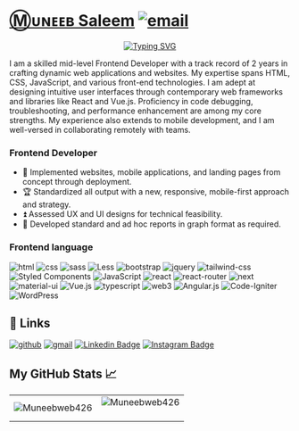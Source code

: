 <!-- ![spectra-program-management-side-1024x576](https://user-images.githubusercontent.com/115201845/211274405-10db223b-ecb0-4d38-ab43-e172f5ec6e1b.jpg) -->



# [Ⓜ️ᴜɴᴇᴇʙ Saleem](https://wb3bolg.com/) [![email](https://img.shields.io/static/v1?label=Email&message=wdeveloper426@gmail.com&color=blue)](https://wb3bolg.com/)&nbsp;
<!-- https://readme-typing-svg.herokuapp.com/demo/ -->
<p align="center">
  <a href="https://git.io/typing-svg"><img src="https://readme-typing-svg.herokuapp.com?font=Fira+Code&pause=1000&color=58a6ff&width=700&lines=Muneeb+Saleem+-+Front-End-Developer;Figma+%2F+WordPress+%2F+JavaScript+%2F+React.js" alt="Typing SVG" /></a>
</p>
I am a skilled mid-level Frontend Developer with a track record of 2 years in crafting dynamic web applications and websites. My expertise spans HTML, CSS, JavaScript, and various front-end technologies. I am adept at designing intuitive user interfaces through contemporary web frameworks and libraries like React and Vue.js. Proficiency in code debugging, troubleshooting, and performance enhancement are among my core strengths. My experience also extends to mobile development, and I am well-versed in collaborating remotely with teams.

### Frontend Developer

-   📝 Implemented websites, mobile applications, and landing pages from concept through deployment.
-   🏆 Standardized all output with a new, responsive, mobile-first approach and strategy.
-   ⏫ Assessed UX and UI designs for technical feasibility.
-   🚁 Developed standard and ad hoc reports in graph format as required.


### Frontend language

![html](https://img.shields.io/badge/HTML5-E34F26?style=for-the-badge&logo=html5&logoColor=white)
![css](https://img.shields.io/badge/CSS3-1572B6?style=for-the-badge&logo=css3&logoColor=white)
![sass](https://img.shields.io/badge/SASS-CC6699?style=for-the-badge&logo=sass&logoColor=white)
![Less](https://img.shields.io/badge/less-2B4C80?style=for-the-badge&logo=less&logoColor=white)
![bootstrap](https://img.shields.io/badge/Bootstrap-563D7C?style=for-the-badge&logo=bootstrap&logoColor=white)
![jquery](https://img.shields.io/badge/jQuery-0769AD?style=for-the-badge&logo=jquery&logoColor=white)
![tailwind-css](https://img.shields.io/badge/tailwind_css-06B6D4?style=for-the-badge&logo=tailwind-css&logoColor=white)
![Styled Components](https://img.shields.io/badge/styled--components-DB7093?style=for-the-badge&logo=styled-components&logoColor=white)
![JavaScript](https://img.shields.io/badge/javascript-%23323330.svg?style=for-the-badge&logo=javascript&logoColor=%23F7DF1E)
![react](https://img.shields.io/badge/React-20232A?style=for-the-badge&logo=react&logoColor=61DAFB)
![react-router](https://img.shields.io/badge/React_Router-CA4245?style=for-the-badge&logo=react-router&logoColor=white)
![next](https://img.shields.io/badge/Next-000000?style=for-the-badge&logo=nextdotjs&logoColor=FFFFFF)
![material-ui](https://img.shields.io/badge/Material_UI-0081CB?style=for-the-badge&logo=mui&logoColor=white)
![Vue.js](https://img.shields.io/badge/vuejs-%2335495e.svg?style=for-the-badge&logo=vuedotjs&logoColor=%234FC08D)
![typescript](https://img.shields.io/badge/TypeScript-3178C6?style=for-the-badge&logo=typescript&logoColor=white)
![web3](https://img.shields.io/badge/Web_3-F16822?style=for-the-badge&logo=web3.js&logoColor=white)
![Angular.js](https://img.shields.io/badge/angular.js-%23E23237.svg?style=for-the-badge&logo=angularjs&logoColor=white)
![Code-Igniter](https://img.shields.io/badge/CodeIgniter-%23EF4223.svg?style=for-the-badge&logo=codeIgniter&logoColor=white)
![WordPress](https://img.shields.io/badge/WordPress-%23117AC9.svg?style=for-the-badge&logo=WordPress&logoColor=white)

## 🔗 Links

[![github](https://img.shields.io/badge/GitHub-000000?style=for-the-badge&logo=GitHub&logoColor=white)](https://github.com/Muneebweb426)
[![gmail](https://img.shields.io/badge/Gmail-D14836?style=for-the-badge&logo=Gmail&logoColor=white)](https://mail.google.com/mail/u/0/?tab=rm&ogbl#inbox?compose=CllgCJfrtRrbqhHwbZGdCdbXjbWwtrVwWtvxfsrxzzQpfTgtqqxpShRWTkxNLDxbjtRPvCtCZVV)
[![Linkedin Badge](https://img.shields.io/badge/Linkedin-%2300AFF0.svg?style=for-the-badge&logo=Linkedin&logoColor=white)](https://www.linkedin.com/in/muneeb-saleem/)
[![Instagram Badge](https://img.shields.io/badge/Instagram-purple?style=for-the-badge&logo=Linkedin&logoColor=white)](https://www.instagram.com/muneebsaleem425/)


<h2 >My GitHub Stats 📈</h2>
<table align="center">
<tr><td align="center" valign="middle"><div><img src="https://github-readme-stats.vercel.app/api/top-langs?username=Muneebweb426&show_icons=true&locale=en&layout=compact&theme=tokyonight" alt="Muneebweb426" /></div></td>
<td align="center" valign="middle">
<div align="center" style="margin-bottom:20px"><img align="center" src="https://streak-stats.demolab.com/?user=Muneebweb426&theme=tokyonight" alt="Muneebweb426"/></div>
</tr>
</table>
